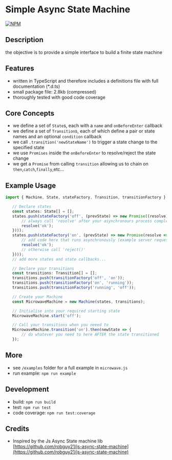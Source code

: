 # Simple Async State Machine

[![NPM](https://nodei.co/npm/ts-async-state-machine.png)](https://npmjs.org/package/ts-async-state-machine)

## Description

the objective is to provide a simple interface to build a finite state machine

## Features
* written in TypeScript and therefore includes a definitions file with full documentation (*.d.ts)
* small package file: 2.8kb (compressed)
* thoroughly tested with good code coverage

## Core Concepts

 * we define a set of `State`s, each with a `name` and `onBeforeEnter` callback
 * we define a set of `Transition`s, each of which define a pair or state names and an optional `condition` callback
 * we call `.transition('newStateName')` to trigger a state change to the specified state
 * we use `Promises` inside the `onBeforeEnter` to resolve/reject the state change
 * we get a `Promise` from calling `transition` allowing us to chain on `then`,`catch`,`finally`,etc...

 ## Example Usage

 ```ts
import { Machine, State, stateFactory, Transition, transitionFactory } from "ts-async-state-machine";

    // Declare states
    const states: State[] = [];
    states.push(stateFactory('off', (prevState) => new Promise((resolve) => {
        // always call 'resolve' after your asynchronours process completes sucessfully
        resolve('ok');
    })));
    states.push(stateFactory('on', (prevState) => new Promise(resolve => {
        // add code here that runs asynchronously (example server request)
        resolve('ok');
        // otherwise call 'reject()'
    })));
    // add more states and state callbacks...

    // Declare your transitions
    const transitions: Transition[] = [];
    transitions.push(transitionFactory('off', 'on'));
    transitions.push(transitionFactory('on', 'running'));
    transitions.push(transitionFactory('running', 'off'));

    // Create your Machine
    const MicrowaveMachine = new Machine(states, transitions);

    // Initialise into your required starting state
    MicrowaveMachine.start('off');

    // Call your transitions when you neeed to
    MicrowaveMachine.transition('on').then(newState => {
        // do whatever you need to here AFTER the state transitioned
    });

 ```

## More
 * see `/examples` folder for a full example in `microwave.js`
 * run example: `npm run example`

## Development
 * build: `npm run build`
 * test: `npm run test`
 * code coverage: `npm run test:coverage`

 ## Credits
 * Inspired by the Js Async State machine lib [https://github.com/robguy21/js-async-state-machine](https://github.com/robguy21/js-async-state-machine)